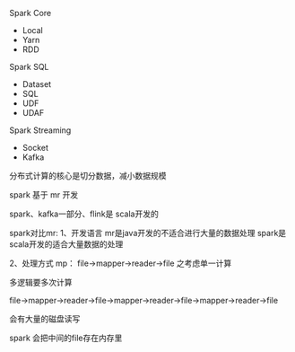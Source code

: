 

Spark Core
+ Local
+ Yarn
+ RDD

Spark SQL
+ Dataset
+ SQL
+ UDF
+ UDAF

Spark Streaming
+ Socket
+ Kafka

分布式计算的核心是切分数据，减小数据规模

spark 基于 mr 开发

spark、kafka一部分、flink是 scala开发的


spark对比mr:
1、开发语言
mr是java开发的不适合进行大量的数据处理
spark是scala开发的适合大量数据的处理

2、处理方式
mp： file->mapper->reader->file
之考虑单一计算

多逻辑要多次计算

file->mapper->reader->file->mapper->reader->file->mapper->reader->file

会有大量的磁盘读写

spark 会把中间的file存在内存里

 